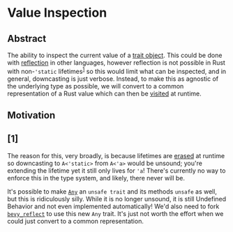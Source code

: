 # Value Inspection

## Abstract

<!-- markdownlint-disable MD033 -->

The ability to inspect the current value of a [trait object](https://doc.rust-lang.org/nightly/book/ch17-02-trait-objects.html).
This could be done with [reflection](https://en.wikipedia.org/wiki/Reflective_programming)
in other languages, however reflection is not possible in Rust with
non-`'static` lifetimes<sup>[1](#1)</sup> so this would limit what can be
inspected, and in general, downcasting is just verbose. Instead, to make this as
agnostic of the underlying type as possible, we will convert to a common
representation of a Rust value which can then be [visited](https://en.wikipedia.org/wiki/Visitor_pattern)
at runtime.

<!-- markdownlint-enable MD033 -->

## Motivation

## [1]

The reason for this, very broadly, is because lifetimes are [erased](https://doc.rust-lang.org/nightly/nightly-rustc/rustc_middle/ty/type.RegionKind.html#variant.ReErased)
at runtime so downcasting to `A<'static>` from `A<'a>` would be unsound; you're
extending the lifetime yet it still only lives for `'a`! There's currently no
way to enforce this in the type system, and likely, there never will be.

It's possible to make [`Any`](https://doc.rust-lang.org/nightly/std/any/trait.Any.html)
an `unsafe trait` and its methods `unsafe` as well, but this is ridiculously
silly. While it is no longer unsound, it is still Undefined Behavior and not
even implemented automatically! We'd also need to fork [`bevy_reflect`](https://docs.rs/bevy_reflect/latest/bevy_reflect/index.html)
to use this new `Any` trait. It's just not worth the effort when we could just
convert to a common representation.

